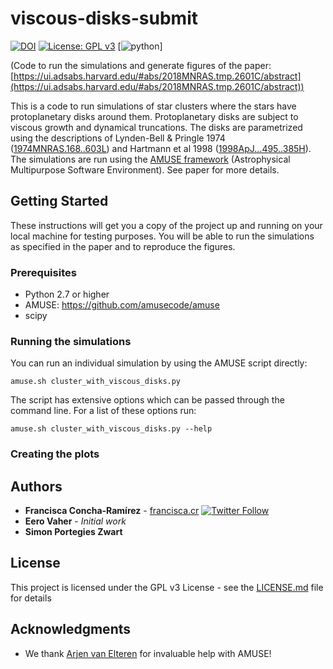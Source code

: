 # viscous-disks-submit
[![DOI](https://zenodo.org/badge/DOI/10.5281/zenodo.1465972.svg)](https://doi.org/10.5281/zenodo.1465972) [![License: GPL v3](https://img.shields.io/badge/License-GPL%20v3-blue.svg)](https://www.gnu.org/licenses/gpl-3.0) [![python](https://img.shields.io/badge/python-2.7-yellow.svg)]

(Code to run the simulations and generate figures of the paper: [https://ui.adsabs.harvard.edu/#abs/2018MNRAS.tmp.2601C/abstract](https://ui.adsabs.harvard.edu/#abs/2018MNRAS.tmp.2601C/abstract))

This is a code to run simulations of star clusters where the stars have protoplanetary disks around them. Protoplanetary disks are subject to viscous growth and dynamical truncations. The disks are parametrized using the descriptions of Lynden-Bell & Pringle 1974 ([1974MNRAS.168..603L](https://doi.org/10.1093/mnras/168.3.603)) and Hartmann et al 1998 ([1998ApJ...495..385H](https://doi.org/10.1086/305277)). The simulations are run using the [AMUSE framework](http://amusecode.org) (Astrophysical Multipurpose Software Environment). See paper for more details.

## Getting Started

These instructions will get you a copy of the project up and running on your local machine for testing purposes. You will be able to run the simulations as specified in the paper and to reproduce the figures.

### Prerequisites
* Python 2.7 or higher
* AMUSE: https://github.com/amusecode/amuse
* scipy

### Running the simulations

You can run an individual simulation by using the AMUSE script directly:

```
amuse.sh cluster_with_viscous_disks.py
```

The script has extensive options which can be passed through the command line. For a list of these options run:

```
amuse.sh cluster_with_viscous_disks.py --help
```
### Creating the plots



## Authors


* **Francisca Concha-Ramírez** - [francisca.cr](https://francisca.cr) [![Twitter Follow](https://img.shields.io/twitter/follow/espadrine.svg?style=social&label=Follow)](http://twitter.com/franconchar)
* **Eero Vaher** - *Initial work* 
* **Simon Portegies Zwart**

## License

This project is licensed under the GPL v3 License - see the [LICENSE.md](LICENSE.md) file for details

## Acknowledgments

* We thank [Arjen van Elteren](https://github.com/arjenve) for invaluable help with AMUSE!
